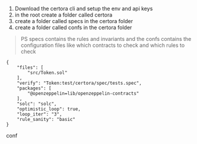 1. Download the certora cli and setup the env and api keys
2. in the root create a folder called certora
3. create a folder called specs in the certora folder
4. create a folder called confs in the certora folder 


> PS specs contains the rules and invariants and the confs contains the configuration files like which contracts to check and which rules to check

```
{
    "files": [
        "src/Token.sol"
    ],
    "verify": "Token:test/certora/spec/tests.spec",
    "packages": [
        "@openzeppelin=lib/openzeppelin-contracts"
    ],
    "solc": "solc",
    "optimistic_loop": true,
    "loop_iter": "3",
    "rule_sanity": "basic"
}
``` 
conf 
